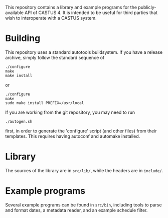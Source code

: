 This repository contains a library and example programs for the
publicly-available API of CASTUS 4. It is intended to be useful
for third parties that wish to interoperate with a CASTUS system.

# Building

This repository uses a standard autotools buildsystem. If you
have a release archive, simply follow the standard sequence of

```
./configure
make
make install
```

or 
    
    ./configure
    make
    sudo make install PREFIX=/usr/local

If you are working from the git repository, you may need to run
```
./autogen.sh
```
first, in order to generate the 'configure' script (and other
files) from their templates. This requires having autoconf
and automake installed.

# Library

The sources of the library are in `src/lib/`, while the headers
are in `include/`.

# Example programs

Several example programs can be found in `src/bin`, including
tools to parse and format dates, a metadata reader, and an
example schedule filter.


